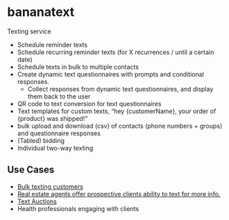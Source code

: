 # bananatext
Texting service

* Schedule reminder texts
* Schedule recurring reminder texts (for X recurrences / until a certain date)
* Schedule texts in bulk to multiple contacts
* Create dynamic text questionnaires with prompts and conditional responses.
  * Collect responses from dynamic text questionnaires, and display them back to the user
*  QR code to text conversion for text questionnaires
*  Text templates for custom texts, “hey {customerName}, your order of {product} was shipped!”
*  bulk upload and download (csv) of contacts (phone numbers + groups) and questionnaire responses
*  (Tabled) bidding
*  Individual two-way texting

## Use Cases
* [Bulk texting customers](https://www.eztexting.com/)
* [Real estate agents offer prospective clients ability to text for more info.](http://www.smartleadcapture.com/how-real-estate-agents-use-text-messaging-to-capture-leads/)
* [Text Auctions](http://www.silentauctiontexting.com/)
* Health professionals engaging with clients

